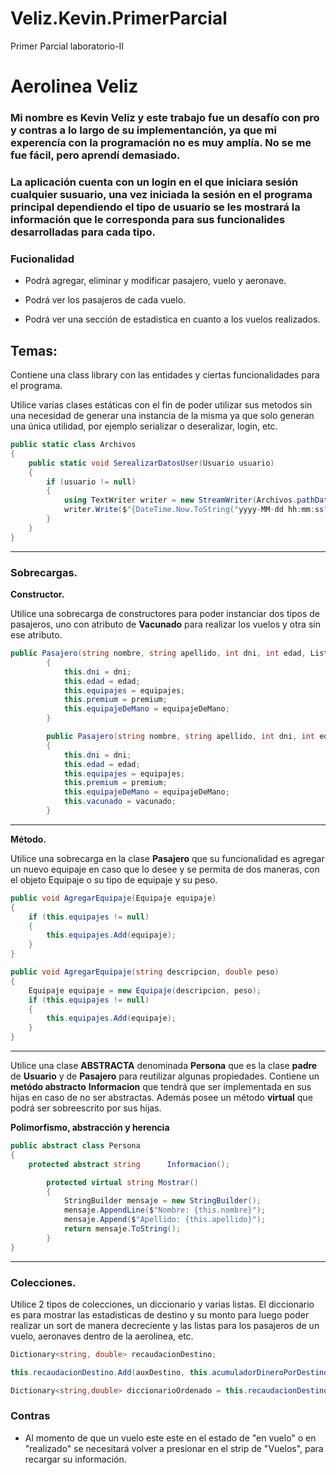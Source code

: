 # Veliz.Kevin.PrimerParcial
Primer Parcial laboratorio-II

# Aerolinea Veliz

### Mi nombre es Kevin Veliz y este trabajo fue un desafío con pro y contras a lo largo de su implementanción, ya que mi experencía con la programación no es muy amplía. No se me fue fácil, pero aprendí demasiado.

### La aplicación cuenta con un login en el que iniciara sesión cualquier susuario, una vez iniciada la sesión en el programa principal dependiendo el tipo de usuario se les mostrará la información que le corresponda para sus funcionalides desarrolladas para cada tipo.

### **Fucionalidad**
* Podrá agregar, eliminar y modificar pasajero, vuelo y aeronave.

* Podrá ver los pasajeros de cada vuelo.

* Podrá ver una sección de estadistica en cuanto a los vuelos realizados.

## Temas:
Contiene una class library con las entidades y ciertas funcionalidades para el programa.

Utilice varias clases estáticas con el fin de poder utilizar sus metodos sin una necesidad de generar una instancia de la misma ya que solo generan una única utilidad, por ejemplo serializar o deseralizar, login, etc.

```` C#
public static class Archivos
{
    public static void SerealizarDatosUser(Usuario usuario)
    {
        if (usuario != null)
        {
            using TextWriter writer = new StreamWriter(Archivos.pathDataUsuario, true);
            writer.Write($"{DateTime.Now.ToString("yyyy-MM-dd hh:mm:ss")} - {usuario}");
        }
    }
}
````
---
### **Sobrecargas.**


**Constructor.**

Utilice una sobrecarga de constructores para poder instanciar dos tipos de pasajeros, uno con atributo de **Vacunado** para realizar los vuelos y otra sin ese atributo.

```` C#
public Pasajero(string nombre, string apellido, int dni, int edad, List<Equipaje> equipajes, bool premium, bool equipajeDeMano) : base(nombre,apellido)
        {
            this.dni = dni; 
            this.edad = edad;
            this.equipajes = equipajes;
            this.premium = premium;
            this.equipajeDeMano = equipajeDeMano;
        }

        public Pasajero(string nombre, string apellido, int dni, int edad, List<Equipaje> equipajes, bool premium, bool equipajeDeMano, bool vacunado) : this(nombre, apellido, dni, edad, equipajes, premium, equipajeDeMano)
        {
            this.dni = dni;
            this.edad = edad;
            this.equipajes = equipajes;
            this.premium = premium;
            this.equipajeDeMano = equipajeDeMano;
            this.vacunado = vacunado;
        }
````
---

**Método.**

Utilice una sobrecarga en la clase **Pasajero** que su funcionalidad es agregar un nuevo equipaje en caso que lo desee y se permita de dos maneras, con el objeto Equipaje o su tipo de equipaje y su peso.

```` C#
public void AgregarEquipaje(Equipaje equipaje)
{
    if (this.equipajes != null)
    {
        this.equipajes.Add(equipaje);
    }
}

public void AgregarEquipaje(string descripcion, double peso)
{
    Equipaje equipaje = new Equipaje(descripcion, peso);
    if (this.equipajes != null)
    {
        this.equipajes.Add(equipaje);
    }
}
````
---

Utilice una clase **ABSTRACTA** denominada **Persona** que es la clase **padre** de **Usuario**  y de **Pasajero** para reutilizar algunas propiedades. Contiene un **metódo abstracto** **Informacion** que tendrá que ser implementada en sus hijas en caso de no ser abstractas. Además posee un método **virtual** que podrá ser sobreescrito por sus hijas.

**Polimorfismo, abstracción y herencia**
```` C# 
public abstract class Persona
{
    protected abstract string      Informacion();

        protected virtual string Mostrar()
        {
            StringBuilder mensaje = new StringBuilder();
            mensaje.AppendLine($"Nombre: {this.nombre}");
            mensaje.Append($"Apellido: {this.apellido}");
            return mensaje.ToString();
        }
}
````
---
### Colecciones.
Utilice 2 tipos de colecciones, un diccionario y varias listas. El diccionario es para mostrar las estadisticas de destino y su monto para luego poder realizar un sort de manera decreciente y las listas para los pasajeros de un vuelo, aeronaves dentro de la aerolinea, etc.

````C#
Dictionary<string, double> recaudacionDestino;

this.recaudacionDestino.Add(auxDestino, this.acumuladorDineroPorDestino);

Dictionary<string,double> diccionarioOrdenado = this.recaudacionDestino.OrderByDescending(x => x.Value).ToDictionary(x => x.Key, x => x.Value);
````

### **Contras**

* Al momento de que un vuelo este este en el estado de "en vuelo" o en "realizado" se necesitará volver a presionar en el strip de "Vuelos", para recargar su información.




